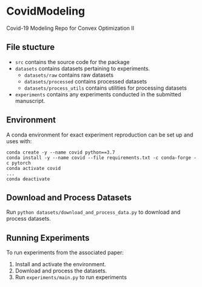 # CovidModeling
Covid-19 Modeling Repo for Convex Optimization II

## File stucture
- `src` contains the source code for the package
- `datasets` contains datasets pertaining to experiments.
	- `datasets/raw` contains raw datasets
	- `datasets/processed` contains processed datasets
	- `datasets/process_utils` contains utilities for processing datasets
- `experiments` contains any experiments conducted in the submitted manuscript.

## Environment
A conda environment for exact experiment reproduction can be set up and uses with:
```
conda create -y --name covid python==3.7
conda install -y --name covid --file requirements.txt -c conda-forge -c pytorch
conda activate covid
...
conda deactivate
```

## Download and Process Datasets
Run `python datasets/download_and_process_data.py` to download and process datasets.

## Running Experiments
To run experiments from the associated paper:

1. Install and activate the environment.
2. Download and process the datasets.
3. Run `experiments/main.py` to run experiments
